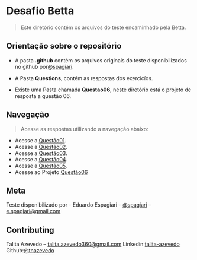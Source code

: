# Desafio Betta
> Este diretório contém os arquivos do teste encaminhado pela Betta.





## Orientação sobre o repositório


- A pasta **.github** contém os arquivos originais do teste disponibilizados no github por[@spagiari](https://github.com/Spagiari/jstest/blob/master/jstest.pdf).

- A Pasta **Questions**, contém as respostas dos exercicíos.

- Existe uma Pasta chamada **Questao06**, neste diretório está o projeto de resposta a questão 06.


## Navegação 

> Acesse as respostas utilizando a navegação abaixo:

- Acesse a [Questão01](https://github.com/tnazevedo/ChalengeBetta/blob/master/Questions/Questao01.js).
- Acesse a [Questão02](https://github.com/tnazevedo/ChalengeBetta/blob/master/Questions/Questao02.js).
- Acesse a [Questão03](https://github.com/tnazevedo/ChalengeBetta/blob/master/Questions/Questao03.js).
- Acesse a [Questão04](https://github.com/tnazevedo/ChalengeBetta/blob/master/Questions/Questao04.js).
- Acesse a [Questão05](https://github.com/tnazevedo/ChalengeBetta/blob/master/Questions/Questao05.js).
- Acesse ao Projeto [Questão06](https://github.com/tnazevedo/ChalengeBetta/tree/master/Questions/Questao06)

## Meta

Teste disponibilizado por - Eduardo Espagiari – [@spagiari](https://github.com/Spagiari/jstest/blob/master/jstest.pdf) – e.spagiari@gmail.com



## Contributing


Talita Azevedo – talita.azevedo360@gmail.com
Linkedin:[talita-azevedo](https://www.linkedin.com/in/talita-azevedo/)
Github:[@tnazevedo](https://github.com/tnazevedo)


